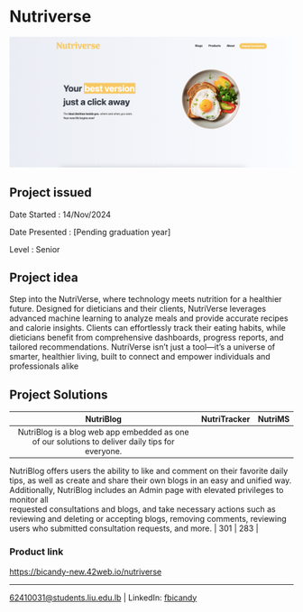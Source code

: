 # Nutriverse 

<p align="center">
    <img src="welcomepage.png" title="Nutriverse webview"/>
</p>

## Project issued

Date Started : 14/Nov/2024

Date Presented : [Pending graduation year]

Level : Senior

## Project idea
Step into the NutriVerse, where technology meets nutrition for a healthier future. Designed for dieticians and their clients, NutriVerse leverages advanced machine learning to analyze meals and provide accurate recipes and calorie insights. Clients can effortlessly track their eating habits, while dieticians benefit from comprehensive dashboards, progress reports, and tailored recommendations. NutriVerse isn’t just a tool—it’s a universe of smarter, healthier living, built to connect and empower individuals and professionals alike

## Project Solutions

| **NutriBlog**                                                                                                                    | **NutriTracker** | **NutriMS** |
|:-------------------------------------------------------------------------------------------------------------------------------:|:----------------:|:-----------:|
| NutriBlog is a blog web app embedded as one of our solutions to deliver daily tips for everyone.
  NutriBlog offers users the ability to like and comment on their favorite daily tips, as well as create and share their own blogs in an easy and unified way. Additionally, NutriBlog includes an Admin page with elevated privileges to monitor all  
  requested consultations and blogs, and take necessary actions such as reviewing and deleting or accepting blogs, removing comments, reviewing users who submitted consultation requests, and more. | 301              | 283         |


### Product link

https://bicandy-new.42web.io/nutriverse

---
62410031@students.liu.edu.lb | LinkedIn: [fbicandy](https://www.linkedin.com/in/freddy-bicandy/)
